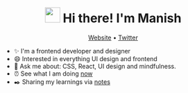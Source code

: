 
<h1 align="center"><img src="https://media.giphy.com/media/hvRJCLFzcasrR4ia7z/giphy.gif" width="35" /> Hi there! I'm Manish</h3>
<p align="center">
  <a href="https://www.mnsh.me">Website</a> •
  <a href="https://twitter.com/oimanish">Twitter</a>
</p>

<!-- --- -->




- ✨ I'm a frontend developer and designer 
- 😄 Interested in everything UI design and frontend
- 💬 Ask me about: CSS, React, UI design and mindfulness.
- ⏰ See what I am doing [now](https://www.mnsh.me/now)
- ✒️ Sharing my learnings via [notes](https://www.mnsh.me/notes)
